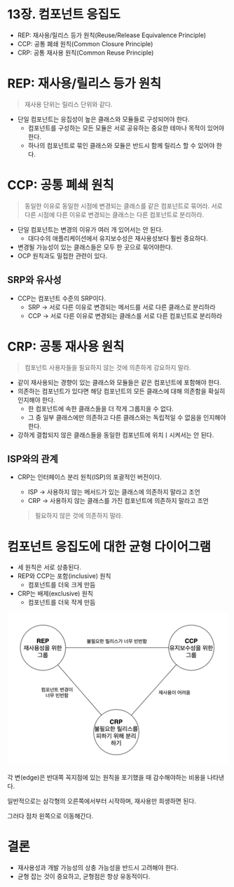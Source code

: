 # 13장. 컴포넌트 응집도

- REP: 재사용/릴리스 등가 원칙(Reuse/Release Equivalence Principle)
- CCP: 공통 폐쇄 원칙(Common Closure Principle)
- CRP: 공통 재사용 원칙(Common Reuse Principle)

# REP: 재사용/릴리스 등가 원칙

> 재사용 단위는 릴리스 단위와 같다.

- 단일 컴포넌트는 응집성이 높은 클래스와 모듈들로 구성되어야 한다.
    - 컴포넌트를 구성하는 모든 모듈은 서로 공유하는 중요한 테마나 목적이 있어야 한다.
    - 하나의 컴포넌트로 묶인 클래스와 모듈은 반드시 함께 릴리스 할 수 있어야 한다.

# CCP: 공통 폐쇄 원칙

> 동일한 이유로 동일한 시점에 변경되는 클래스를 같은 컴포넌트로 묶어라. 서로 다른 시점에 다른 이유로 변경되는 클래스는 다른 컴포넌트로 분리하라.

- 단일 컴포넌트는 변경의 이유가 여러 개 있어서는 안 된다.
    - 대다수의 애플리케이션에서 유지보수성은 재사용성보다 훨씬 중요하다.
- 변경될 가능성이 있는 클래스들은 모두 한 곳으로 묶어야한다.
- OCP 원칙과도 밀접한 관련이 있다.

## SRP와 유사성

- CCP는 컴포넌트 수준의 SRP이다.
    - SRP → 서로 다른 이유로 변경되는 메서드를 서로 다른 클래스로 분리하라
    - CCP → 서로 다른 이유로 변경되는 클래스를 서로 다른 컴포넌트로 분리하라

# CRP: 공통 재사용 원칙

> 컴포넌트 사용자들을 필요하지 않는 것에 의존하게 강요하지 말라.

- 같이 재사용되는 경향이 있는 클래스와 모듈들은 같은 컴포넌트에 포함해야 한다.
- 의존하는 컴포넌트가 있다면 해당 컴포넌트의 모든 클래스에 대해 의존함을 확실히 인지해야 한다.
    - 한 컴포넌트에 속한 클래스들을 더 작게 그룹지을 수 없다.
    - 그 중 일부 클래스에만 의존하고 다른 클래스와는 독립적일 수 없음을 인지해야한다.
- 강하게 결합되지 않은 클래스들을 동일한 컴포넌트에 위치ㅣ시켜서는 안 된다.

## ISP와의 관계

- CRP는 인터페이스 분리 원칙(ISP)의 포괄적인 버전이다.
    - ISP → 사용하지 않는 메서드가 있는 클래스에 의존하지 말라고 조언
    - CRP → 사용하지 않는 클래스를 가진 컴포넌트에 의존하지 말라고 조언

    > 필요하지 않은 것에 의존하지 말라.

# 컴포넌트 응집도에 대한 균형 다이어그램

- 세 원칙은 서로 상충된다.
- REP와 CCP는 포함(inclusive) 원칙
    - 컴포넌트를 더욱 크게 만듬
- CRP는 배제(exclusive) 원칙
    - 컴포넌트를 더욱 작게 만듬

![](image/0.png)

각 변(edge)은 반대쪽 꼭지점에 있는 원칙을 포기했을 때 감수해야하는 비용을 나타낸다.

일반적으로는 삼각형의 오른쪽에서부터 시작하며, 재사용만 희생하면 된다.

그러다 점차 왼쪽으로 이동해간다.

# 결론

- 재사용성과 개발 가능성의 상충 가능성을 반드시 고려해야 한다.
- 균형 잡는 것이 중요하고, 균형점은 항상 유동적이다.